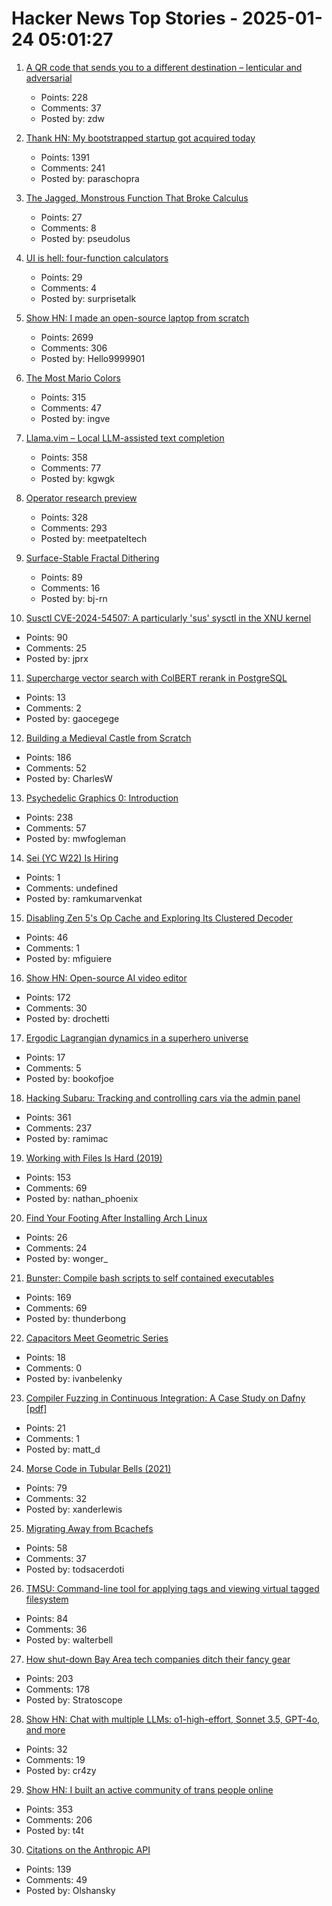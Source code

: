 # Hacker News Top Stories - 2025-01-24 05:01:27

1. [A QR code that sends you to a different destination – lenticular and adversarial](https://mstdn.social/@isziaui/113874436953157913)
   - Points: 228
   - Comments: 37
   - Posted by: zdw

2. [Thank HN: My bootstrapped startup got acquired today](undefined)
   - Points: 1391
   - Comments: 241
   - Posted by: paraschopra

3. [The Jagged, Monstrous Function That Broke Calculus](https://www.quantamagazine.org/the-jagged-monstrous-function-that-broke-calculus-20250123/)
   - Points: 27
   - Comments: 8
   - Posted by: pseudolus

4. [UI is hell: four-function calculators](https://lcamtuf.substack.com/p/ui-is-hell-four-function-calculators)
   - Points: 29
   - Comments: 4
   - Posted by: surprisetalk

5. [Show HN: I made an open-source laptop from scratch](https://www.byran.ee/posts/creation/)
   - Points: 2699
   - Comments: 306
   - Posted by: Hello9999901

6. [The Most Mario Colors](https://lmnt.me/blog/the-most-mario-colors.html)
   - Points: 315
   - Comments: 47
   - Posted by: ingve

7. [Llama.vim – Local LLM-assisted text completion](https://github.com/ggml-org/llama.vim)
   - Points: 358
   - Comments: 77
   - Posted by: kgwgk

8. [Operator research preview](https://openai.com/index/introducing-operator/)
   - Points: 328
   - Comments: 293
   - Posted by: meetpateltech

9. [Surface-Stable Fractal Dithering](https://github.com/runevision/Dither3D)
   - Points: 89
   - Comments: 16
   - Posted by: bj-rn

10. [Susctl CVE-2024-54507: A particularly 'sus' sysctl in the XNU kernel](https://jprx.io/cve-2024-54507/)
   - Points: 90
   - Comments: 25
   - Posted by: jprx

11. [Supercharge vector search with ColBERT rerank in PostgreSQL](https://blog.vectorchord.ai/supercharge-vector-search-with-colbert-rerank-in-postgresql)
   - Points: 13
   - Comments: 2
   - Posted by: gaocegege

12. [Building a Medieval Castle from Scratch](https://www.guedelon.fr/en/)
   - Points: 186
   - Comments: 52
   - Posted by: CharlesW

13. [Psychedelic Graphics 0: Introduction](https://benpence.com/blog/post/psychedelic-graphics-0)
   - Points: 238
   - Comments: 57
   - Posted by: mwfogleman

14. [Sei (YC W22) Is Hiring](https://www.ycombinator.com/companies/sei/jobs/LeAtLYf-full-stack-engineer-typescript-react-gen-ai)
   - Points: 1
   - Comments: undefined
   - Posted by: ramkumarvenkat

15. [Disabling Zen 5's Op Cache and Exploring Its Clustered Decoder](https://chipsandcheese.com/p/disabling-zen-5s-op-cache-and-exploring)
   - Points: 46
   - Comments: 1
   - Posted by: mfiguiere

16. [Show HN: Open-source AI video editor](https://github.com/fal-ai-community/video-starter-kit)
   - Points: 172
   - Comments: 30
   - Posted by: drochetti

17. [Ergodic Lagrangian dynamics in a superhero universe](https://pubs.aip.org/aapt/ajp/article/93/2/127/3331568/Ergodic-Lagrangian-dynamics-in-a-superhero)
   - Points: 17
   - Comments: 5
   - Posted by: bookofjoe

18. [Hacking Subaru: Tracking and controlling cars via the admin panel](https://samcurry.net/hacking-subaru)
   - Points: 361
   - Comments: 237
   - Posted by: ramimac

19. [Working with Files Is Hard (2019)](https://danluu.com/deconstruct-files/)
   - Points: 153
   - Comments: 69
   - Posted by: nathan_phoenix

20. [Find Your Footing After Installing Arch Linux](https://ejmastnak.com/tutorials/arch/about/)
   - Points: 26
   - Comments: 24
   - Posted by: wonger_

21. [Bunster: Compile bash scripts to self contained executables](https://github.com/yassinebenaid/bunster)
   - Points: 169
   - Comments: 69
   - Posted by: thunderbong

22. [Capacitors Meet Geometric Series](https://ivanbelenky.com/articles/capacitors)
   - Points: 18
   - Comments: 0
   - Posted by: ivanbelenky

23. [Compiler Fuzzing in Continuous Integration: A Case Study on Dafny [pdf]](https://www.doc.ic.ac.uk/~afd/papers/2025/ICST-Industry.pdf)
   - Points: 21
   - Comments: 1
   - Posted by: matt_d

24. [Morse Code in Tubular Bells (2021)](https://madpsy.uk/link-between-the-soundtrack-of-the-exorcist-and-amateur-radio/)
   - Points: 79
   - Comments: 32
   - Posted by: xanderlewis

25. [Migrating Away from Bcachefs](https://blog.sesse.net/blog/tech/2025-01-20-21-45_migrating_away_from_bcachefs.html)
   - Points: 58
   - Comments: 37
   - Posted by: todsacerdoti

26. [TMSU: Command-line tool for applying tags and viewing virtual tagged filesystem](https://tmsu.org/)
   - Points: 84
   - Comments: 36
   - Posted by: walterbell

27. [How shut-down Bay Area tech companies ditch their fancy gear](https://www.sfgate.com/tech/article/silicon-valley-disposition-auction-company-20039023.php)
   - Points: 203
   - Comments: 178
   - Posted by: Stratoscope

28. [Show HN: Chat with multiple LLMs: o1-high-effort, Sonnet 3.5, GPT-4o, and more](https://polychat.co)
   - Points: 32
   - Comments: 19
   - Posted by: cr4zy

29. [Show HN: I built an active community of trans people online](https://t4t.social/)
   - Points: 353
   - Comments: 206
   - Posted by: t4t

30. [Citations on the Anthropic API](https://www.anthropic.com/news/introducing-citations-api)
   - Points: 139
   - Comments: 49
   - Posted by: Olshansky

